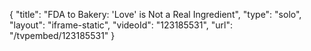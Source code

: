 {
    "title": "FDA to Bakery: 'Love' is Not a Real Ingredient",
    "type": "solo",
    "layout": "iframe-static",
    "videoId": "123185531",
    "url": "\/tvpembed\/123185531"
}